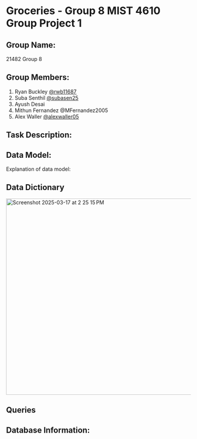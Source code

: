 # Groceries - Group 8 MIST 4610 Group Project 1

## Group Name:
21482 Group 8

## Group Members:

1. Ryan Buckley [@rwb11687](https://www.github.com/rwb11687)
2. Suba Senthil [@subasen25](https://github.com/subasen25)
3. Ayush Desai
4. Mithun Fernandez @MFernandez2005
5. Alex Waller [@alexwaller05](https://www.github.com/alexwaller05)

## Task Description:

## Data Model:

Explanation of data model:

## Data Dictionary
<img width="535" alt="Screenshot 2025-03-17 at 2 25 15 PM" src="https://github.com/user-attachments/assets/d2781671-c9ae-4a49-adca-de6cb8118c95" />


## Queries

## Database Information:
